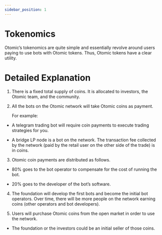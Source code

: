 ```yaml
---
sidebar_position: 1
---
```

# Tokenomics
Otomic’s tokenomics are quite simple and essentially revolve around users paying to use bots with Otomic tokens. Thus, Otomic tokens have a clear utility.


# Detailed Explanation
1. There is a fixed total supply of coins. It is allocated to investors, the Otomic team, and the community.

2. All the bots on the Otomic network will take Otomic coins as payment.

    For example:

- A telegram trading bot will require coin payments to execute trading strategies for you.

- A bridge LP node is a bot on the network. The transaction fee collected by the network (paid by the retail user on the other side of the trade) is in coins.

3. Otomic coin payments are distributed as follows.

- 80% goes to the bot operator to compensate for the cost of running the bot.

- 20% goes to the developer of the bot’s software.

4. The foundation will develop the first bots and become the initial bot operators. Over time, there will be more people on the network earning coins (other operators and bot developers).

5. Users will purchase Otomic coins from the open market in order to use the network.

- The foundation or the investors could be an initial seller of those coins.
